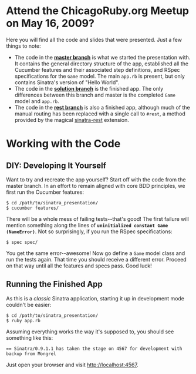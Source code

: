 Attend the ChicagoRuby.org Meetup on May 16, 2009?
==================================================

Here you will find all the code and slides that were presented. Just a few things to note:

- The code in the [**master branch**][master] is what we started the presentation with. It contains the general directory structure of the app, established all the Cucumber features and their associated step definitions, and RSpec specifications for the `Game` model. The main `app.rb` is present, but only contains Sinatra's version of "Hello World".
- The code in the [**solution branch**][solution] is the finished app. The only differences between this branch and master is the completed `Game` model and `app.rb`.
- The code in the [**rest branch**][rest] is also a finished app, although much of the manual routing has been replaced with a single call to `#rest`, a method provided by the magical [sinatra-rest][sinatra-rest] extension.

Working with the Code
=====================

DIY: Developing It Yourself
---------------------------

Want to try and recreate the app yourself? Start off with the code from the master branch. In an effort to remain aligned with core BDD principles, we first run the Cucumber features:

    $ cd /path/to/sinatra_presentation/
    $ cucumber features/

There will be a whole mess of failing tests--that's good! The first failure will mention something along the lines of **`uninitialized constant Game (NameError)`**. Not so surprisingly, if you run the RSpec specifications:

    $ spec spec/

You get the same error--awesome! Now go define a `Game` model class and run the tests again. That time you should receive a different error. Proceed on that way until all the features and specs pass. Good luck!

Running the Finished App
------------------------

As this is a *classic* Sinatra application, starting it up in development mode couldn't be easier:

    $ cd /path/to/sinatra_presentation/
    $ ruby app.rb

Assuming everything works the way it's supposed to, you should see something like this:

    == Sinatra/0.9.1.1 has taken the stage on 4567 for development with backup from Mongrel

Just open your browser and visit [http://localhost:4567](http://localhost:4567).



[master]:       http://github.com/mattpuchlerz/sinatra_presentation/tree/master
[solution]:     http://github.com/mattpuchlerz/sinatra_presentation/tree/solution
[rest]:         http://github.com/mattpuchlerz/sinatra_presentation/tree/rest
[sinatra-rest]: http://github.com/blindgaenger/sinatra-rest/